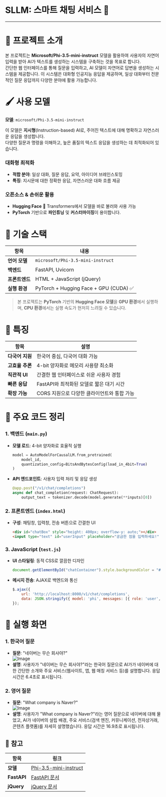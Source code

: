 # SLLM: 스마트 채팅 서비스 📝
<hr>

# 🎂 프로젝트 소개

본 프로젝트는 **Microsoft/Phi-3.5-mini-instruct** 모델을 활용하여 사용자의 자연어 입력을 받아 AI가 텍스트를 생성하는 시스템을 구축하는 것을 목표로 합니다.  
간단한 웹 인터페이스를 통해 질문을 입력하고, AI 모델이 자연어로 답변을 생성하는 시스템을 제공합니다. 이 시스템은 대화형 인공지능 응답을 제공하며, 일상 대화부터 전문적인 질문 응답까지 다양한 분야에 활용 가능합니다.

# 🖌️ 사용 모델

**모델**: `microsoft/Phi-3.5-mini-instruct`

이 모델은 **지시형**(Instruction-based) AI로, 주어진 텍스트에 대해 명확하고 자연스러운 응답을 생성합니다.  
다양한 질문과 명령을 이해하고, 높은 품질의 텍스트 응답을 생성하는 데 최적화되어 있습니다.

### 대화형 최적화
- **적합 분야**: 일상 대화, 질문 응답, 요약, 아이디어 브레인스토밍  
- **특징**: 지시문에 대한 정확한 응답, 자연스러운 대화 흐름 제공

### 오픈소스 & 손쉬운 활용
- **Hugging Face** 📍 Transformers에서 모델을 바로 불러와 사용 가능  
- **PyTorch** 기반으로 **파인튜닝** 및 **커스터마이징**이 용이합니다.

# 🔩 기술 스택

| 항목          | 내용                                    |
|---------------|-----------------------------------------|
| **언어 모델** | `microsoft/Phi-3.5-mini-instruct`       |
| **백엔드**    | FastAPI, Uvicorn                       |
| **프론트엔드**| HTML + JavaScript (jQuery)              |
| **실행 환경** | PyTorch + Hugging Face + GPU (CUDA) ✅  |

> 본 프로젝트는 **PyTorch** 기반의 **Hugging Face 모델**을 **GPU 환경**에서 실행하며, **CPU 환경**에서는 실행 속도가 현저히 느려질 수 있습니다.

# 🌈 특징

| 항목           | 설명                                        |
|----------------|---------------------------------------------|
| **다국어 지원** | 한국어 중심, 다국어 대화 가능                |
| **고효율 추론**| 4-bit 양자화로 메모리 사용량 최소화          |
| **직관적 UI**  | 간결한 웹 인터페이스로 쉬운 사용자 경험       |
| **빠른 응답**  | FastAPI와 최적화된 모델로 짧은 대기 시간     |
| **확장 가능**  | CORS 지원으로 다양한 클라이언트와 통합 가능  |

# 📜 주요 코드 정리

### 1. 백엔드 (`main.py`)
- **모델 로드**: 4-bit 양자화로 효율적 실행  
  ```python
  model = AutoModelForCausalLM.from_pretrained(
      model_id,
      quantization_config=BitsAndBytesConfig(load_in_4bit=True)
  )
  ```
- **API 엔드포인트**: 사용자 입력 처리 및 응답 생성  
  ```python
  @app.post("/v1/chat/completions")
  async def chat_completion(request: ChatRequest):
      output_text = tokenizer.decode(model.generate(**inputs)[0])
  ```

### 2. 프론트엔드 (`index.html`)
- **구성**: 채팅창, 입력창, 전송 버튼으로 간결한 UI  
  ```html
  <div id="chatBox" style="height: 400px; overflow-y: auto;"></div>
  <input type="text" id="userInput" placeholder="궁금한 점을 입력하세요!" />
  ```

### 3. JavaScript (`test.js`)
- **UI 스타일링**: 동적 CSS로 깔끔한 디자인  
  ```javascript
  document.getElementById("chatContainer").style.backgroundColor = "#ffffff";
  ```
- **메시지 전송**: AJAX로 백엔드와 통신  
  ```javascript
  $.ajax({
      url: 'http://localhost:8000/v1/chat/completions',
      data: JSON.stringify({ model: 'phi', messages: [{ role: 'user', content: inputText }] })
  });
  ```

# 🎀 실행 화면

### 1. 한국어 질문
- **질문**: "네이버는 무슨 회사야?"  
![Image](https://github.com/user-attachments/assets/5c9d1c65-4ca5-4b97-b47c-4f0513cc97b4)
- **설명**: 사용자가 "네이버는 무슨 회사야?"라는 한국어 질문으로 AI가가 네이버에 대한 간단한 소개와 주요 서비스(웹사이트, 앱, 웹 매칭 서비스 등)를 설명합니다. 응답 시간은 6.4초로 표시됩니다.  
### 2. 영어 질문
- **질문**: "What company is Naver?"  
![Image](https://github.com/user-attachments/assets/88d9cd52-6472-4ccd-befa-5f83e05871d5)
- **설명**: 사용자가 "What company is Naver?"라는 영어 질문으로 네이버에 대해 물었고, AI가 네이버의 설립 배경, 주요 서비스(검색 엔진, 커뮤니케이션, 전자상거래, 콘텐츠 플랫폼)를 자세히 설명했습니다. 응답 시간은 16.9초로 표시됩니다.  
## 📌 참고

| 항목          | 링크                                    |
|---------------|-----------------------------------------|
| **모델**      | [Phi-3.5-mini-instruct](https://huggingface.co/microsoft/Phi-3.5-mini-instruct) |
| **FastAPI**   | [FastAPI 문서](https://fastapi.tiangolo.com/) |
| **jQuery**    | [jQuery 문서](https://jquery.com/) |

